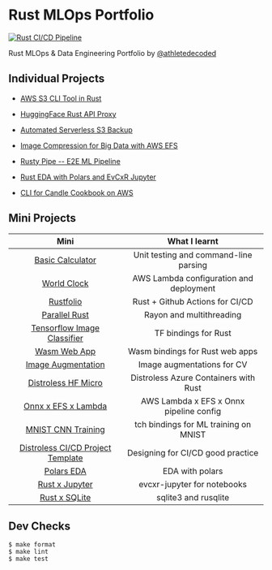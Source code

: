 # Rust MLOps Portfolio

[![Rust CI/CD Pipeline](https://github.com/athletedecoded/rust-mlops/actions/workflows/CICD.yml/badge.svg)](https://github.com/athletedecoded/rust-mlops/actions/workflows/CICD.yml)

Rust MLOps & Data Engineering Portfolio by [@athletedecoded](https://github.com/athletedecoded)

## Individual Projects

* [AWS S3 CLI Tool in Rust](https://github.com/athletedecoded/rust-s3-cli)

* [HuggingFace Rust API Proxy](https://github.com/athletedecoded/hf-micro)

* [Automated Serverless S3 Backup](https://github.com/athletedecoded/s3-backup)

* [Image Compression for Big Data with AWS EFS](https://github.com/athletedecoded/img-compress)

* [Rusty Pipe -- E2E ML Pipeline](https://github.com/athletedecoded/rusty-pipe)

* [Rust EDA with Polars and EvCxR Jupyter](https://github.com/athletedecoded/rusty-ds)

* [CLI for Candle Cookbook on AWS](https://github.com/athletedecoded/aws-candle)


## Mini Projects

| Mini                            | What I learnt                         |
|:-------------:                      |:----:                                 |
| [Basic Calculator](./calculator)   | Unit testing and command-line parsing |
| [World Clock](./worldclock)   | AWS Lambda configuration and deployment |
| [Rustfolio](https://github.com/athletedecoded/rustfolio)   | Rust + Github Actions for CI/CD |
| [Parallel Rust](./parallel)   | Rayon and multithreading |
| [Tensorflow Image Classifier](./tf-rust)   | TF bindings for Rust |
| [Wasm Web App](./wasm)   | Wasm bindings for Rust web apps |
| [Image Augmentation](./img-aug)   | Image augmentations for CV |
| [Distroless HF Micro](https://github.com/athletedecoded/hf-micro)   | Distroless Azure Containers with Rust |
| [Onnx x EFS x Lambda](./onnx-aws)   | AWS Lambda x EFS x Onnx pipeline config|
| [MNIST CNN Training](./mnist)   | tch bindings for ML training on MNIST|
| [Distroless CI/CD Project Template](https://github.com/athletedecoded/rust-distro-cicd)   | Designing for CI/CD good practice |
| [Polars EDA](./polars-eda)   | EDA with polars |
| [Rust x Jupyter](./rust-jupyter)   | evcxr-jupyter for notebooks |
| [Rust x SQLite](./rust-sql)   | sqlite3 and rusqlite |


## Dev Checks

```
$ make format
$ make lint
$ make test
```